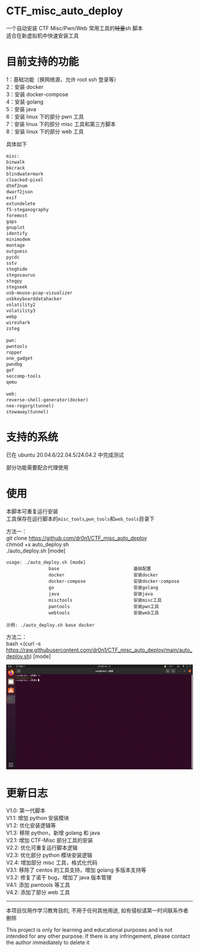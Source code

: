 # CTF_misc_auto_deploy

一个自动安装 CTF Misc/Pwn/Web 常用工具的~~轻量~~sh 脚本  
适合在新虚拟机中快速安装工具

# 目前支持的功能

1：基础功能（换网络源，允许 root ssh 登录等）  
2：安装 docker  
3：安装 docker-compose  
4：安装 golang  
5：安装 java  
6：安装 linux 下的部分 pwn 工具  
7：安装 linux 下的部分 misc 工具和第三方脚本  
8：安装 linux 下的部分 web 工具

具体如下

```text
misc:
binwalk
bkcrack
blindwatermark
cloacked-pixel
dtmf2num
dwarf2json
exif
extundelete
f5-steganography
foremost
gaps
gnuplot
identify
minimodem
montage
outguess
pycdc
sstv
steghide
stegosaurus
stegpy
stegseek
usb-mouse-pcap-visualizer
usbkeyboarddatahacker
volatility2
volatility3
webp
wireshark
zsteg

pwn:
pwntools
ropper
one_gadget
pwndbg
gef
seccomp-tools
qemu

web:
reverse-shell-generator(docker)
neo-regorg(tunnel)
stowaway(tunnel)
```

# 支持的系统

已在 ubuntu 20.04.6/22.04.5/24.04.2 中完成测试

部分功能需要配合代理使用

# 使用

本脚本可重复运行安装  
工具保存在运行脚本的`misc_tools`,`pwn_tools`和`web_tools`目录下

方法一：  
git clone https://github.com/dr0n1/CTF_misc_auto_deploy  
chmod +x auto_deploy.sh  
./auto_deploy.sh [mode]

```shell
usage: ./auto_deploy.sh [mode]
                base                            基础配置
                docker                          安装docker
                docker-compose                  安装docker-compose
                go                              安装golang
                java                            安装java
                misctools                       安装misc工具
                pwntools                        安装pwn工具
                webtools                        安装web工具

示例: ./auto_deploy.sh base docker
```

方法二：  
bash <(curl -s https://raw.githubusercontent.com/dr0n1/CTF_misc_auto_deploy/main/auto_deploy.sh) [mode]

![](./auto_deploy.gif)

# 更新日志

V1.0: 第一代脚本  
V1.1: 增加 python 安装模块  
V1.2: 优化安装逻辑等  
V1.3: 移除 python，新增 golang 和 java  
V2.1: 增加 CTF-Misc 部分工具的安装  
V2.2: 优化可重复运行脚本逻辑  
V2.3: 优化部分 python 模块安装逻辑  
V2.4: 增加部分 misc 工具，格式化代码  
V3.1: 移除了 centos 的工具支持，增加 golang 多版本支持等  
V3.2: 修复了诺干 bug，增加了 java 版本管理  
V4.1: 添加 pwntools 等工具  
V4.2: 添加了部分 web 工具

---

本项目仅用作学习教育目的, 不用于任何其他用途, 如有侵权请第一时间联系作者删除

This project is only for learning and educational purposes and is not intended for any other purpose. If there is any infringement, please contact the author immediately to delete it
